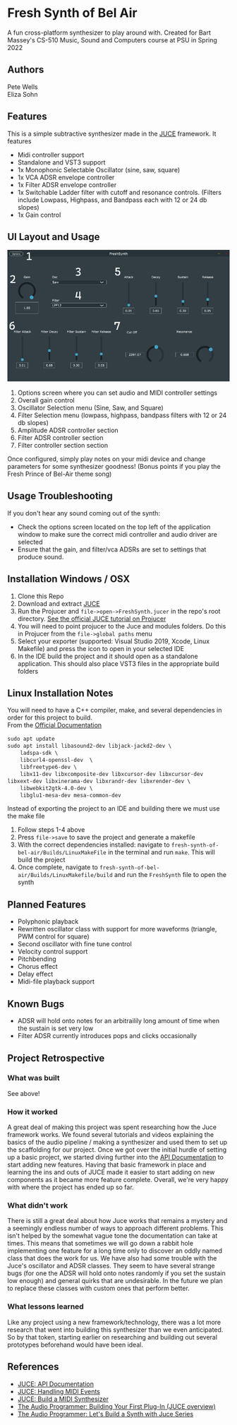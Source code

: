 # Fresh Synth of Bel Air

A fun cross-platform synthesizer to play around with. Created for Bart Massey's CS-510 Music, Sound and Computers course at PSU in Spring 2022

## Authors

Pete Wells  
Eliza Sohn

## Features

This is a simple subtractive synthesizer made in the [JUCE](https://juce.com/) framework. It features

* Midi controller support
* Standalone and VST3 support
* 1x Monophonic Selectable Oscillator (sine, saw, square)
* 1x VCA ADSR envelope controller
* 1x Filter ADSR envelope controller
* 1x Switchable Ladder filter with cutoff and resonance controls. (Filters include Lowpass, Highpass, and Bandpass each with 12 or 24 db slopes)
* 1x Gain control

## UI Layout and Usage

![Fresh Synth Interface](./images/interfaceNumbered.gif "Fresh Synth Interface")

1. Options screen where you can set audio and MIDI controller settings
2. Overall gain control
3. Oscillator Selection menu (Sine, Saw, and Square)
4. Filter Selection menu (lowpass, highpass, bandpass filters with 12 or 24 db slopes)
5. Amplitude ADSR controller section
6. Filter ADSR controller section
7. Filter controller section section

Once configured, simply play notes on your midi device and change parameters for some synthesizer goodness! (Bonus points if you play the Fresh Prince of Bel-Air theme song)

## Usage Troubleshooting

If you don't hear any sound coming out of the synth:

* Check the options screen located on the top left of the application window to make sure the correct midi controller and audio driver are selected
* Ensure that the gain, and filter/vca ADSRs are set to settings that produce sound.

## Installation Windows / OSX

1. Clone this Repo
2. Download and extract [JUCE](https://juce.com/get-juce)
3. Run the Projucer and `file->open->FreshSynth.jucer` in the repo's root directory. [See the official JUCE tutorial on Projucer](https://docs.juce.com/master/tutorial_new_projucer_project.html)
4. You will need to point projucer to the Juce and modules folders. Do this in Projucer from the `file->global paths` menu
5. Select your exporter (supported: Visual Studio 2019, Xcode, Linux Makefile) and press the icon to open in your selected IDE
6. In the IDE build the project and it should open as a standalone application. This should also place VST3 files in the appropriate build folders

## Linux Installation Notes

You will need to have a C++ compiler, make, and several dependencies in order for this project to build.  
From the [Official Documentation](https://github.com/juce-framework/JUCE/blob/master/docs/Linux%20Dependencies.md)
```
sudo apt update
sudo apt install libasound2-dev libjack-jackd2-dev \
    ladspa-sdk \
    libcurl4-openssl-dev  \
    libfreetype6-dev \
    libx11-dev libxcomposite-dev libxcursor-dev libxcursor-dev libxext-dev libxinerama-dev libxrandr-dev libxrender-dev \
    libwebkit2gtk-4.0-dev \
    libglu1-mesa-dev mesa-common-dev
```
Instead of exporting the project to an IDE and building there we must use the make file

1. Follow steps 1-4 above
2. Press `file->save` to save the project and generate a makefile
3. With the correct dependencies installed: navigate to `fresh-synth-of-bel-air/Builds/LinuxMakeFile` in the terminal and run `make`. This will build the project
4. Once complete, navigate to `fresh-synth-of-bel-air/Builds/LinuxMakefile/build` and run the `FreshSynth` file to open the synth

## Planned Features

* Polyphonic playback
* Rewritten oscillator class with support for more waveforms (triangle, PWM control for square)
* Second oscillator with fine tune control
* Velocity control support
* Pitchbending
* Chorus effect
* Delay effect
* Midi-file playback support

## Known Bugs

* ADSR will hold onto notes for an arbitrailily long amount of time when the sustain is set very low
* Filter ADSR currently introduces pops and clicks occasionally

## Project Retrospective

### What was built

See above!

### How it worked

A great deal of making this project was spent researching how the Juce framework works. We found several tutorials and videos explaining the basics of the audio pipeline / making a synthesizer and used them to set up the scaffolding for our project. Once we got over the initial hurdle of setting up a basic project, we started diving further into the [API Documentation](https://docs.juce.com/master/index.html) to start adding new features. Having that basic framework in place and learning the ins and outs of JUCE made it easier to start adding on new components as it became more feature complete. Overall, we're very happy with where the project has ended up so far.

### What didn't work

There is still a great deal about how Juce works that remains a mystery and a seemingly endless number of ways to approach different problems. This isn't helped by the somewhat vague tone the documentation can take at times. This means that sometimes we will go down a rabbit hole implementing one feature for a long time only to discover an oddly named class that does the work for us. We have also had some trouble with the Juce's oscillator and ADSR classes. They seem to have several strange bugs (for one the ADSR will hold onto notes randomly if you set the sustain low enough) and general quirks that are undesirable. In the future we plan to replace these classes with custom ones that perform better.

### What lessons learned

Like any project using a new framework/technology, there was a lot more research that went into building this synthesizer than we even anticipated. So by that token, starting earlier on researching and building out several prototypes beforehand would have been ideal.

## References

* [JUCE: API Documentation](https://docs.juce.com/master/index.html)
* [JUCE: Handling MIDI Events](https://docs.juce.com/master/tutorial_handling_midi_events.html)
* [JUCE: Build a MIDI Synthesizer](https://docs.juce.com/master/tutorial_synth_using_midi_input.html)
* [The Audio Programmer: Building Your First Plug-In (JUCE overview)](https://youtu.be/Bw_OkHNpj1M)
* [The Audio Programmer: Let's Build a Synth with Juce Series](https://youtu.be/nQR-wtzsRhA)
